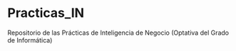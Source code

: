 # Practicas_IN
Repositorio de las Prácticas de Inteligencia de Negocio (Optativa del Grado de Informática)
